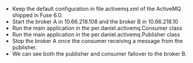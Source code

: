 - Keep the default configuration in file activemq.xml of the ActiveMQ shipped in Fuse 6.0.
- Start the broker A in 10.66.218.108 and the broker B in 10.66.218.10
- Run the main application in the per.daniel.activemq.Consumer class
- Run the main application in the per.daniel.activemq.Publisher class
- Stop the broker A once the consumer receiving a message from the publisher.
- We can see both the publisher and consumer failover to the broker B.
